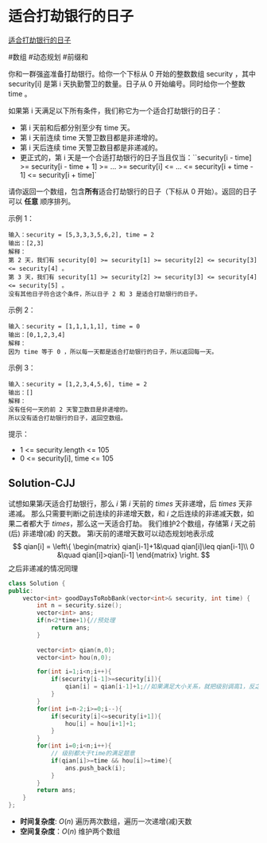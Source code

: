 # 适合打劫银行的日子

[适合打劫银行的日子](https://leetcode-cn.com/problems/find-good-days-to-rob-the-bank/)

#数组 #动态规划 #前缀和

你和一群强盗准备打劫银行。给你一个下标从 0 开始的整数数组 security ，其中 security[i] 是第 i 天执勤警卫的数量。日子从 0 开始编号。同时给你一个整数 time 。

如果第 i 天满足以下所有条件，我们称它为一个适合打劫银行的日子：

- 第 i 天前和后都分别至少有 time 天。
- 第 i 天前连续 time 天警卫数目都是非递增的。
- 第 i 天后连续 time 天警卫数目都是非递减的。
- 更正式的，第 i 天是一个合适打劫银行的日子当且仅当：``security[i - time] >= security[i - time + 1] >= ... >= security[i] <= ... <= security[i + time - 1] <= security[i + time]`



请你返回一个数组，包含**所有**适合打劫银行的日子（下标从 0 开始）。返回的日子可以 **任意** 顺序排列。

 

示例 1：
```
输入：security = [5,3,3,3,5,6,2], time = 2
输出：[2,3]
解释：
第 2 天，我们有 security[0] >= security[1] >= security[2] <= security[3] <= security[4] 。
第 3 天，我们有 security[1] >= security[2] >= security[3] <= security[4] <= security[5] 。
没有其他日子符合这个条件，所以日子 2 和 3 是适合打劫银行的日子。
```

示例 2：
```
输入：security = [1,1,1,1,1], time = 0
输出：[0,1,2,3,4]
解释：
因为 time 等于 0 ，所以每一天都是适合打劫银行的日子，所以返回每一天。
```

示例 3：
```
输入：security = [1,2,3,4,5,6], time = 2
输出：[]
解释：
没有任何一天的前 2 天警卫数目是非递增的。
所以没有适合打劫银行的日子，返回空数组。
```

提示：
- 1 <= security.length <= 105
- 0 <= security[i], time <= 105

## Solution-CJJ
试想如果第$i$天适合打劫银行，那么 $i$ 第 $i$ 天前的 $times$ 天非递增，后 $times$ 天非递减。
那么只需要判断i之前连续的非递增天数，和 $i$ 之后连续的非递减天数，如果二者都大于 $times$，那么这一天适合打劫。
我们维护2个数组，存储第 $i$ 天之前(后) 非递增(减) 的天数。
第i天前的递增天数可以动态规划地表示成
$$
qian[i] = 
\left\{ 
\begin{matrix}
qian[i-1]+1&\quad qian[i]\leq qian[i-1]\\
0 &\quad qian[i]>qian[i-1]
\end{matrix}
\right.
$$
之后非递减的情况同理


```C++
class Solution {
public:
    vector<int> goodDaysToRobBank(vector<int>& security, int time) {
        int n = security.size();
        vector<int> ans;
        if(n<2*time+1){//预处理
            return ans;
        }
        
        vector<int> qian(n,0);
        vector<int> hou(n,0);

        for(int i=1;i<n;i++){
            if(security[i-1]>=security[i]){
                qian[i] = qian[i-1]+1;//如果满足大小关系，就把级别调高1，反之本来就是0不处理
            }
        }
        for(int i=n-2;i>=0;i--){
            if(security[i]<=security[i+1]){
                hou[i] = hou[i+1]+1;
            }
        }
        for(int i=0;i<n;i++){
            // 级别都大于time的满足题意
            if(qian[i]>=time && hou[i]>=time){
                ans.push_back(i);
            }
        }
        return ans;
    }
};
```
- **时间复杂度**: $O(n)$
	 遍历两次数组，遍历一次递增(减)天数
- **空间复杂度**：$O(n)$ 
	维护两个数组